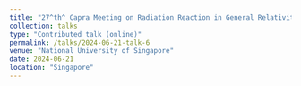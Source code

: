 ```yaml
---
title: "27^th^ Capra Meeting on Radiation Reaction in General Relativity"
collection: talks
type: "Contributed talk (online)"
permalink: /talks/2024-06-21-talk-6
venue: "National University of Singapore"
date: 2024-06-21
location: "Singapore"
---
```



